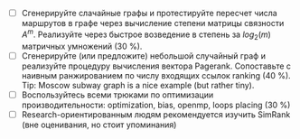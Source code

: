 - [ ] Сгенерируйте слачайные графы и протестируйте пересчет числа 
маршрутов в графе через вычисление степени матрицы связности $A^m$.
 Реализуйте через быстрое возведение в степень за $log_2(m)$ 
матричных умножений (30 %).
- [ ] Сгенерируйте (или предложите) небольшой случайный граф и реализуйте
 процедуру вычисления вектора Pagerank. Сопоставьте с наивным 
ранжированием по числу входящих ссылок ranking (40 %).
 Tip: Moscow subway graph is a nice example (but rather tiny). 
- [ ] Воспользуйтесь всеми трюками по оптимизации производительности: 
optimization, bias, openmp, loops placing (30 %)
- [ ] Research-ориентированным людям рекомендуется изучить SimRank (вне 
оценивания, но стоит упоминания)